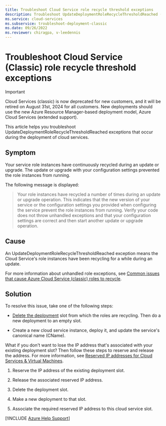 ```yaml
---
title: Troubleshoot Cloud Service role recycle threshold exceptions
description: Troubleshoot UpdateDeploymentRoleRecycleThresholdReached (role recycle threshold) exceptions in Azure Cloud Service (classic).
ms.service: cloud-services
ms.subservice: troubleshoot-deployment-classic
ms.date: 09/26/2022
ms.reviewer: chiragpa, v-leedennis
---
```

# Troubleshoot Cloud Service (Classic) role recycle threshold exceptions

> [!IMPORTANT]
> Cloud Services (classic) is now deprecated for new customers, and it will be retired on August 31st, 2024 for all customers. New deployments should use the new Azure Resource Manager-based deployment model, Azure Cloud Services (extended support).

This article helps you troubleshoot UpdateDeploymentRoleRecycleThresholdReached exceptions that occur during the deployment of cloud services.

## Symptom

Your service role instances have continuously recycled during an update or upgrade. The update or upgrade with your configuration settings prevented the role instances from running.

The following message is displayed:

> Your role instances have recycled a number of times during an update or upgrade operation. This indicates that the new version of your service or the configuration settings you provided when configuring the service prevent the role instances from running. Verify your code does not throw unhandled exceptions and that your configuration settings are correct and then start another update or upgrade operation.

## Cause

An UpdateDeploymentRoleRecycleThresholdReached exception means the Cloud Service's role instances have been recycling for a while during an update.

For more information about unhandled role exceptions, see [Common issues that cause Azure Cloud Service (classic) roles to recycle](/azure/cloud-services/cloud-services-troubleshoot-common-issues-which-cause-roles-recycle).

## Solution

To resolve this issue, take one of the following steps:

- [Delete the deployment](/previous-versions/azure/virtual-network/virtual-networks-reserved-public-ip#remove-a-reserved-ip-from-a-running-deployment) slot from which the roles are recycling. Then do a new deployment to an empty slot.

- Create a new cloud service instance, deploy it, and update the service's canonical name (CName).

What if you don't want to lose the IP address that's associated with your existing deployment slot? Then follow these steps to reserve and release the address. For more information, see [Reserved IP addresses for Cloud Services & Virtual Machines](https://azure.microsoft.com/blog/reserved-ip-addresses/).

1. Reserve the IP address of the existing deployment slot.

1. Release the associated reserved IP address.

1. Delete the deployment slot.

1. Make a new deployment to that slot.

1. Associate the required reserved IP address to this cloud service slot.

[!INCLUDE [Azure Help Support](../../../includes/azure-help-support.md)]

